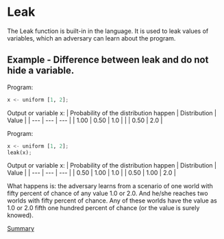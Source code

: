 # Leak

The Leak function is built-in in the language.
It is used to leak values of variables, which an adversary can learn about the program.

## Example - Difference between leak and do not hide a variable.

Program:
```python
x <- uniform [1, 2];
```

Output or variable x:
| Probability of the distribution happen | Distribution | Value | 
| --- | --- | --- |
| 1.00 | 0.50 | 1.0 | 
|  | 0.50 | 2.0 |


Program:
```python
x <- uniform [1, 2];
leak(x);
```

Output or variable x:
| Probability of the distribution happen | Distribution | Value | 
| --- | --- | --- |
| 0.50 | 1.00 | 1.0 | 
| 0.50 | 1.00 | 2.0 |

What happens is: the adversary learns from a scenario of one world with fifty percent of chance of any value 1.0 or 2.0.
And he/she reaches two worlds with fifty percent of chance.
Any of these worlds have the value as 1.0 or 2.0 fifth one hundred percent of chance (or the value is surely knowed).

[Summary](https://github.com/gleisonsdm/Kuifje-Documentation)
